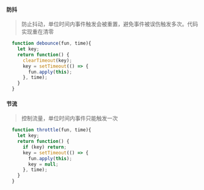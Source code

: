 
#### 防抖


> 防止抖动，单位时间内事件触发会被重置，避免事件被误伤触发多次。代码实现重在清零 

```js
  function debounce(fun, time){
    let key;
    return function() {
      clearTimeout(key);
      key = setTimeout(() => {
        fun.apply(this);
      }, time);
    }
  }

```

#### 节流

> 控制流量，单位时间内事件只能触发一次

```js
  function throttle(fun, time){
    let key;
    return function() {
      if (key) return;
      key = setTimeout(() => {
        fun.apply(this);
        key = null;
      }, time);
    }
  }

```
